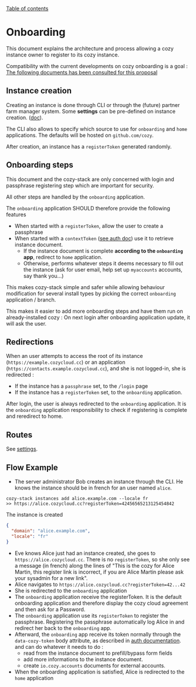[Table of contents](README.md#table-of-contents)

# Onboarding

This document explains the architecture and process allowing a cozy instance
owner to register to its cozy instance.

Compatibility with the current developments on cozy onboarding is a goal :
[The following documents has been consulted for this proposal](https://github.com/cozy/cozy-proxy/blob/bf9af7f2342e3fc183a8b4e72bcedb909afa3eb8/docs/client/)

## Instance creation

Creating an instance is done through CLI or through the (future) partner farm
manager system. Some **settings** can be pre-defined on instance creation.
([doc](instance.md#creation)).

The CLI also allows to specify which source to use for `onboarding` and `home`
applications. The defaults will be hosted on `github.com/cozy`.

After creation, an instance has a `registerToken` generated randomly.

## Onboarding steps

This document and the cozy-stack are only concerned with login and passphrase
registering step which are important for security.

All other steps are handled by the `onboarding` application.

The `onboarding` application SHOULD therefore provide the following features

* When started with a `registerToken`, allow the user to create a passphrase
* When started with a `contextToken`
  ([see auth doc](auth.md#how-to-get-a-token)) use it to retrieve instance
  document.
  * If the instance document is complete **according to the `onboarding` app**,
    redirect to `home` application.
  * Otherwise, performs whatever steps it deems necessary to fill out the
    instance (ask for user email, help set up `myaccounts` accounts, say thank
    you...)

This makes cozy-stack simple and safer while allowing behaviour modification for
several install types by picking the correct `onboarding` application / branch.

This makes it easier to add more onboarding steps and have them run on
already-installed cozy : On next login after onboarding application update, it
will ask the user.

## Redirections

When an user attempts to access the root of its instance
(`https://example.cozycloud.cc`) or an application
(`https://contacts.example.cozycloud.cc`), and she is not logged-in, she is
redirected :

* If the instance has a `passphrase` set, to the `/login` page
* If the instance has a `registerToken` set, to the `onboarding` application.

After login, the user is always redirected to the `onboarding` application. It
is the `onboarding` application responsibility to check if registering is
complete and reredirect to home.

## Routes

See [settings](settings.md).

## Flow Example

* The server administrator Bob creates an instance through the CLI. He knows the
  instance should be in french for an user named `alice`.

```
cozy-stack instances add alice.example.com --locale fr
>> https://alice.cozycloud.cc?registerToken=42456565213125454842
```

The instance is created

```json
{
  "domain": "alice.example.com",
  "locale": "fr"
}
```

* Eve knows Alice just had an instance created, she goes to
  `https://alice.cozycloud.cc`. There is no `registerToken`, so she only see a
  message (in french) along the lines of "This is the cozy for Alice Martin,
  this register link is incorrect, if you are Alice Martin please ask your
  sysadmin for a new link".
* Alice navigates to `https://alice.cozycloud.cc?registerToken=42...42`
* She is redirected to the `onboarding` application
* The `onboarding` application receive the registerToken. It is the default
  onboarding application and therefore display the cozy cloud agreement and then
  ask for a Password.
* The `onboarding` application use its `registerToken` to register the
  passphrase. Registering the passphrase automatically log Alice in and redirect
  her back to the `onboarding` app.
* Afterward, the `onboarding` app receive its token normally through the
  `data-cozy-token` body attribute, as described in
  [auth documentation](./auth.md). and can do whatever it needs to do :
  * read from the instance document to prefill/bypass form fields
  * add more informations to the instance document.
  * create `io.cozy.accounts` documents for external accounts.
* When the onboarding application is satisfied, Alice is redirected to the
  `home` application

